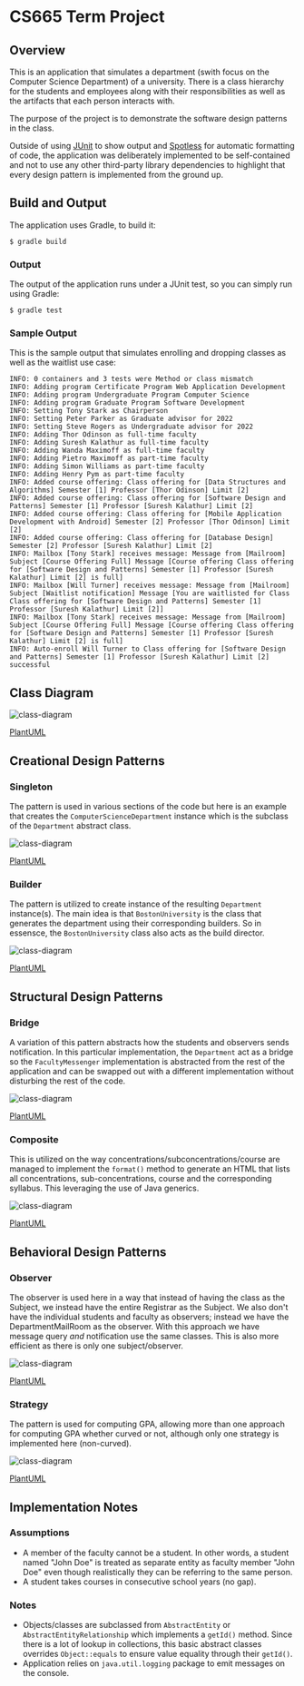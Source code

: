 # CS665 Term Project

## Overview

This is an application that simulates a department (swith focus on the Computer Science Department) of a university.  There is a class hierarchy for the students and employees along with their responsibilities as well as the artifacts that each person interacts with.  

The purpose of the project is to demonstrate the software design patterns in the class.

Outside of using [JUnit](https://junit.org/junit5/) to show output and [Spotless](https://github.com/diffplug/spotless) for automatic formatting of code, the application was deliberately implemented to be self-contained and not to use any other third-party library dependencies to highlight that every design pattern is implemented from the ground up.

## Build and Output

The application uses Gradle, to build it:

```shell
$ gradle build 
```

### Output

The output of the application runs under a JUnit test, so you can simply run using Gradle:

```shell
$ gradle test 
```

### Sample Output

This is the sample output that simulates enrolling and dropping classes as well as the waitlist use case:

```
INFO: 0 containers and 3 tests were Method or class mismatch
INFO: Adding program Certificate Program Web Application Development
INFO: Adding program Undergraduate Program Computer Science
INFO: Adding program Graduate Program Software Development
INFO: Setting Tony Stark as Chairperson
INFO: Setting Peter Parker as Graduate advisor for 2022
INFO: Setting Steve Rogers as Undergraduate advisor for 2022
INFO: Adding Thor Odinson as full-time faculty
INFO: Adding Suresh Kalathur as full-time faculty
INFO: Adding Wanda Maximoff as full-time faculty
INFO: Adding Pietro Maximoff as part-time faculty
INFO: Adding Simon Williams as part-time faculty
INFO: Adding Henry Pym as part-time faculty
INFO: Added course offering: Class offering for [Data Structures and Algorithms] Semester [1] Professor [Thor Odinson] Limit [2]
INFO: Added course offering: Class offering for [Software Design and Patterns] Semester [1] Professor [Suresh Kalathur] Limit [2]
INFO: Added course offering: Class offering for [Mobile Application Development with Android] Semester [2] Professor [Thor Odinson] Limit [2]
INFO: Added course offering: Class offering for [Database Design] Semester [2] Professor [Suresh Kalathur] Limit [2]
INFO: Mailbox [Tony Stark] receives message: Message from [Mailroom] Subject [Course Offering Full] Message [Course offering Class offering for [Software Design and Patterns] Semester [1] Professor [Suresh Kalathur] Limit [2] is full]
INFO: Mailbox [Will Turner] receives message: Message from [Mailroom] Subject [Waitlist notification] Message [You are waitlisted for Class Class offering for [Software Design and Patterns] Semester [1] Professor [Suresh Kalathur] Limit [2]]
INFO: Mailbox [Tony Stark] receives message: Message from [Mailroom] Subject [Course Offering Full] Message [Course offering Class offering for [Software Design and Patterns] Semester [1] Professor [Suresh Kalathur] Limit [2] is full]
INFO: Auto-enroll Will Turner to Class offering for [Software Design and Patterns] Semester [1] Professor [Suresh Kalathur] Limit [2] successful
```


## Class Diagram

![class-diagram](doc/diagrams/full-class-diagram.png)

[PlantUML](docs/diagrams/full-class-diagram.puml)

## Creational Design Patterns

### Singleton 

The pattern is used in various sections of the code but here is an example that creates the  `ComputerScienceDepartment` instance which is the subclass of the `Department` abstract class.

![class-diagram](doc/diagrams/singleton.png)

[PlantUML](docs/diagrams/singleton.puml)

### Builder 

The pattern is utilized to create instance of the resulting `Department` instance(s).  The main idea is that `BostonUniversity` is the class that generates the department using their corresponding builders.  So in essensce, the `BostonUniversity` class also acts as the build director.

![class-diagram](doc/diagrams/builder.png)

[PlantUML](docs/diagrams/builder.puml)

## Structural Design Patterns

### Bridge 

A variation of this pattern abstracts how the students and observers sends notification.  In this particular implementation, the `Department` act as a bridge so the `FacultyMessenger` implementation is abstracted from the rest of the application and can be swapped out with a different implementation without disturbing the rest of the code.

![class-diagram](doc/diagrams/bridge.png)

[PlantUML](docs/diagrams/bridge.puml)

### Composite 

This is utilized on the way concentrations/subconcentrations/course are managed to implement the `format()` method to generate an HTML that lists all concentrations, sub-concentrations, course and the corresponding syllabus.  This leveraging the use of Java generics.

![class-diagram](doc/diagrams/composite.png)

[PlantUML](docs/diagrams/composite.puml)

## Behavioral Design Patterns

### Observer 

The observer is used here in a way that instead of having the class as the Subject, we instead have the entire Registrar as the Subject.  We also don't have the individual students and faculty as observers; instead we have the DepartmentMailRoom as the observer.  With this approach we have message query _and_ notification use the same classes.  This is also more efficient as there is only one subject/observer.

![class-diagram](doc/diagrams/observer.png)

[PlantUML](docs/diagrams/observer.puml)

### Strategy

The pattern is used for computing GPA, allowing more than one approach for computing GPA whether curved or not, although only one strategy is implemented here (non-curved).

![class-diagram](doc/diagrams/strategy.png)

[PlantUML](docs/diagrams/strategy.puml)

## Implementation Notes

### Assumptions

- A member of the faculty cannot be a student.  In other words, a student named "John Doe" is treated as separate entity as faculty member "John Doe" even though realistically they can be referring to the same person.
- A student takes courses in consecutive school years (no gap).

### Notes

- Objects/classes are subclassed from `AbstractEntity` or `AbstractEntityRelationship` which implements a `getId()` method.  Since there is a lot of lookup in collections, this basic abstract classes overrides `Object::equals` to ensure value equality through their `getId()`.
- Application relies on `java.util.logging` package to emit messages on the console.